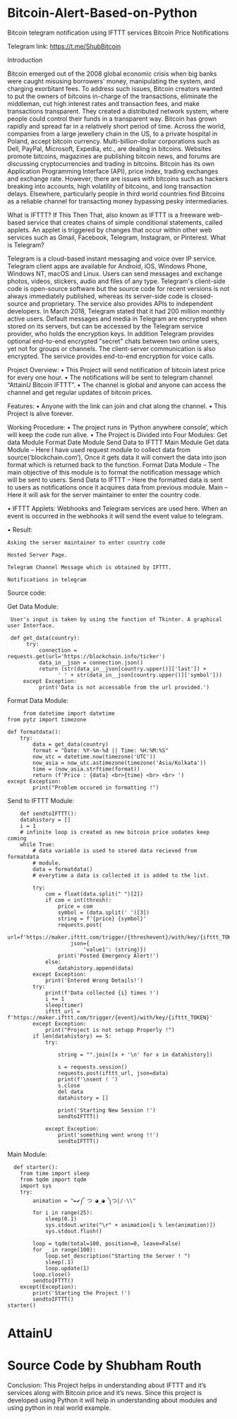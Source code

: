 # Bitcoin-Alert-Based-on-Python
Bitcoin telegram notification using IFTTT services
Bitcoin Price Notifications

Telegram link: https://t.me/ShubBitcoin

Introduction

Bitcoin emerged out of the 2008 global economic crisis when big banks were caught misusing borrowers' money, manipulating the system, and charging exorbitant fees. To address such issues, Bitcoin creators wanted to put the owners of bitcoins in-charge of the transactions, eliminate the middleman, cut high interest rates and transaction fees, and make transactions transparent. They created a distributed network system, where people could control their funds in a transparent way.
Bitcoin has grown rapidly and spread far in a relatively short period of time. Across the world, companies from a large jewellery chain in the US, to a private hospital in Poland, accept bitcoin currency. Multi-billion-dollar corporations such as Dell, PayPal, Microsoft, Expedia, etc., are dealing in bitcoins. Websites promote bitcoins, magazines are publishing bitcoin news, and forums are discussing cryptocurrencies and trading in bitcoins. Bitcoin has its own Application Programming Interface (API), price index, trading exchanges and exchange rate.
However, there are issues with bitcoins such as hackers breaking into accounts, high volatility of bitcoins, and long transaction delays. Elsewhere, particularly people in third world countries find Bitcoins as a reliable channel for transacting money bypassing pesky intermediaries.


What is IFTTT?
If This Then That, also known as IFTTT is a freeware web-based service that creates chains of simple conditional statements, called applets.
An applet is triggered by changes that occur within other web services such as Gmail, Facebook, Telegram, Instagram, or Pinterest. 
What is Telegram?

Telegram is a cloud-based instant messaging and voice over IP service. Telegram client apps are available for Android, iOS, Windows Phone, Windows NT, macOS and Linux. Users can send messages and exchange photos, videos, stickers, audio and files of any type.
Telegram's client-side code is open-source software but the source code for recent versions is not always immediately published, whereas its server-side code is closed-source and proprietary. The service also provides APIs to independent developers. In March 2018, Telegram stated that it had 200 million monthly active users. 
Default messages and media in Telegram are encrypted when stored on its servers, but can be accessed by the Telegram service provider, who holds the encryption keys. In addition Telegram provides optional end-to-end encrypted "secret" chats between two online users, yet not for groups or channels. 
The client-server communication is also encrypted. The service provides end-to-end encryption for voice calls. 


Project Overview:
•	This Project will send notification of bitcoin latest price for every one hour.
•	The notifications will be sent to telegram channel “AttainU Bitcoin IFTTT”.
•	The channel is global and anyone can access the channel and get regular updates of bitcoin prices. 


Features: 
•	Anyone with the link can join and chat along the channel.
•	This Project is alive forever.



Working Procedure:
•	The project runs in ‘Python anywhere console’, which will keep the code run alive.
•	The Project is Divided into Four Modules:
	Get data Module
	Format Date Module
	Send Data to IFTTT
	Main Module 
	Get data Module – Here I have used request module to collect data from source(‘blockchain.com’), Once it gets data it will convert the data into json format which is returned back to the function.
	Format Data Module – The main objective of this module is to format the notification message which will be sent to users.
	Send Data to IFTTT – Here the formatted data is sent to users as notifications once it acquires data from previous module.
	Main – Here it will ask for the server maintainer to enter the country code.

•	IFTTT Applets:
	Webhooks and Telegram services are used here. 
	When an event is occurred in the webhooks it will send the event value to telegram.
 


•	Result:
 
	Asking the server maintainer to enter country code
 
	Hosted Server Page.
 
	Telegram Channel Message which is obtained by IFTTT.
 
	Notifications in telegram
Source code:

Get Data Module:

     User's input is taken by using the function of Tkinter. A graphical user Interface.
 
     def get_data(country):
          try:
              connection = requests.get(url='https://blockchain.info/ticker')
              data_in__json = connection.json()
              return (str(data_in__json[country.upper()]['last']) +
                    ' ' + str(data_in__json[country.upper()]['symbol']))
         except Exception:
              print('Data is not accessable from the url provided.')

Format Data Module:

         from datetime import datetime
    from pytz import timezone

    def formatdata():
        try:
            data = get_data(country)
            format = "Date: %Y-%m-%d || Time: %H:%M:%S"
            now_utc = datetime.now(timezone('UTC'))
            now_asia = now_utc.astimezone(timezone('Asia/Kolkata'))
            time = (now_asia.strftime(format))
            return (f'Price : {data} <br>{time} <br> <br> ')
	except Exception:
            print("Problem occured in formatting !")




Send to IFTTT Module:

        def sendtoIFTTT():
        datahistory = []
        i = 1
        # infinite loop is created as new bitcoin price uodates keep coming
        while True:
            # data variable is used to stored data recieved from formatdata
            # module.
            data = formatdata()
            # everytime a data is collected it is added to the list.

            try:
                com = float(data.split(" ")[2])
                if com < int(thresh):
                    price = com
                    symbol = (data.split(' ')[3])
                    string = f'{price} {symbol}'
                    requests.post(
                        url=f'https://maker.ifttt.com/trigger/{threshevent}/with/key/{ifttt_TOKEN}',
                        json={
                            'value1': (string)})
                    print('Posted Emergency Alert!')
                else:
                    datahistory.append(data)
            except Exception:
                print('Entered Wrong Details!')
            try:
                print(f'Data collected {i} times !')
                i += 1
                sleep(timer)
                ifttt_url = f'https://maker.ifttt.com/trigger/{event}/with/key/{ifttt_TOKEN}'
            except Exception:
                print("Project is not setupp Properly !")
            if len(datahistory) == 5:
                try:

                    string = "".join([x + '\n' for x in datahistory])

                    s = requests.session()
                    requests.post(ifttt_url, json=data)
                    print(f'\nsent ! ')
                    s.close
                    del data
                    datahistory = []

                    print('Starting New Session !')
                    sendtoIFTTT()

                except Exception:
                    print('something went wrong !!')
                    sendtoIFTTT()




Main Module:

      def starter():
        from time import sleep
        from tqdm import tqdm
        import sys
        try:
            animation = "✒✔༼ つ ◕_◕ ༽つ|/-\\"
            for i in range(25):
                sleep(0.1)
                sys.stdout.write("\r" + animation[i % len(animation)])
                sys.stdout.flush()
            
            loop = tqdm(total=100, position=0, leave=False)
            for _ in range(100):
                loop.set_description("Starting the Server ! ")
                sleep(.1)
                loop.update(1)
            loop.close()
            sendtoIFTTT()
        except(Exception):
            print('Starting the Project !')
            sendtoIFTTT()
    starter()

# AttainU
# Source Code by Shubham Routh


Conclusion:
	This Project helps in understanding about IFTTT and it’s services along with Bitcoin price and it’s news.
	Since this project is developed using Python it will help in understanding about modules and using python in real world example.




